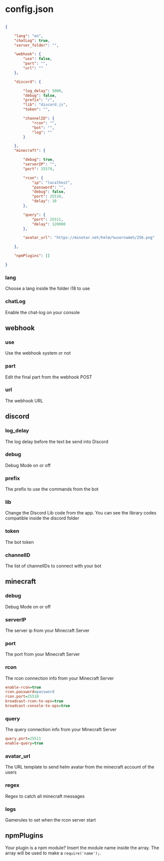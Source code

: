 # config.json

```json

{

    "lang": "en",
    "chatLog": true,
    "server_folder": "",

    "webhook": {
        "use": false,
        "part": "",
        "url": ""
    },

    "discord": {

        "log_delay": 5000,
        "debug": false,
        "prefix": "/",
        "lib": "discord.js",
        "token": "",

        "channelID": {
            "rcon": "",
            "bot": "",
            "log": ""
        }

    },
    "minecraft": {

        "debug": true,
        "serverIP": "",
        "port": 25574,

        "rcon": {
            "ip": "localhost",
            "password": "",
            "debug": false,
            "port": 25510,
            "delay": 10
        },

        "query": {
            "port": 25511,
            "delay": 120000
        },

        "avatar_url": "https://minotar.net/helm/%username%/256.png"

    },

    "npmPlugins": []

}

```

### lang
Choose a lang inside the folder i18 to use

### chatLog
Enable the chat-log on your console

## webhook

### use
Use the webhook system or not

### part
Edit the final part from the webhook POST

### url
The webhook URL

## discord

### log_delay
The log delay before the text be send into Discord

### debug
Debug Mode on or off

### prefix
The prefix to use the commands from the bot

### lib
Change the Discord Lib code from the app. You can see the library codes compatible inside the discord folder

### token
The bot token

### channelID
The list of channelIDs to connect with your bot

## minecraft

### debug
Debug Mode on or off

### serverIP
The server ip from your Minecraft Server

### port
The port from your Minecraft Server

### rcon
The rcon connection info from your Minecraft Server

```ini
enable-rcon=true
rcon.password=password
rcon.port=25510
broadcast-rcon-to-ops=true
broadcast-console-to-ops=true
```

### query
The query connection info from your Minecraft Server

```ini
query.port=25511
enable-query=true
```

### avatar_url
The URL template to send helm avatar from the minecraft account of the users

### regex
Regex to catch all minecraft messages

### logs
Gamerules to set when the rcon server start

## npmPlugins
Your plugin is a npm module? Insert the module name inside the array. The array will be used to make a `require('name');`.